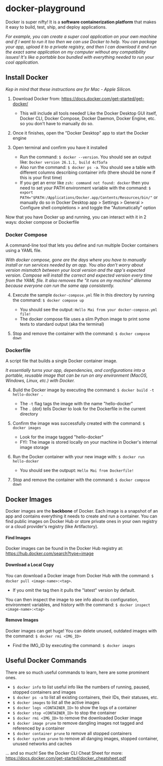 ﻿# docker-playground

Docker is super nifty! It is a **software containerization platform** that makes it easy to build, test, ship, and deploy applications.

_For example, you can create a super cool application on your own machine and if I want to run it too then we can use Docker to help. 
You can package your app, upload it to a private registry, and then I can download it and run the exact same application on my computer 
without any compatibility issues! It's like a portable box bundled with everything needed to run your cool application._

## Install Docker
*Kep in mind that these instructions are for Mac - Apple Silicon.*

1) Download Docker from: https://docs.docker.com/get-started/get-docker/
   * This will include all tools needed! Like the Docker Desktop GUI itself, Docker CLI, Docker Compose, Docker Daemon, Docker Engine, etc. so you don't have to manually do so.


3) Once it finishes, open the "Docker Desktop" app to start the Docker engine


4) Open terminal and confirm you have it installed
    * Run the command: `$ docker --version`. You should see an output like: `Docker version 26.1.1, build 4cf5afa`
    * Also run the command: `$ docker ps -a`. You should see a table with different columns describing container info (there should be none if this is your first time)
    * If you get an error like `zsh: command not found: docker` then you need to set your PATH environment variable with the command: `$ export PATH="$PATH:/Applications/Docker.app/Contents/Resources/bin/"` or manually do so in Docker Desktop app > Settings > General > Configure shell completions > and toggle the "Automatically" option

Now that you have Docker up and running, you can interact with it in 2 ways: docker compose or Dockerfile

### Docker Compose
A command-line tool that lets you define and run multiple Docker containers using a YAML file.

_With docker compose, gone are the days where you have to manually install or run services needed by an app. You also don't worry about version mismatch between your local version and the app's expected version. Compose will install the correct and expected version every time from the YAML file. It also removes the "it runs on my machine" dilemma because everyone can run the same app consistently._

4) Execute the sample `docker-compose.yml` file in this directory by running the command: `$ docker compose up`
    * You should see the output: `Hello Mai from your docker-compose.yml file!`
    * The docker compose file uses a slim Python image to print some texts to standard output (aka the terminal)


5) Stop and remove the container with the command: `$ docker compose down`

### Dockerfile
A script file that builds a single Docker container image. 

_It essentially turns your app, dependencies, and configurations into a portable, reusable image that can be run on any environment (MacOS, Windows, Linux, etc.) with Docker._

4) Build the Docker image by executing the command: `$ docker build -t hello-docker .`
    * The `-t` flag tags the image with the name "hello-docker"
    * The `.` (dot) tells Docker to look for the Dockerfile in the current directory


5) Confirm the image was successfully created with the command: `$ docker images`
    * Look for the image tagged "hello-docker"
    * FYI: The image is stored locally on your machine in Docker's internal image storage


6) Run the Docker container with your new image with: `$ docker run hello-docker`
    * You should see the outpupt: `Hello Mai from Dockerfile!`


7) Stop and remove the container with the command: `$ docker compose down`

## Docker Images
Docker images are the **backbone** of Docker. Each image is a snapshot of an app and contains everything it needs to create and run a container. You can find public images on Docker Hub or store private ones in your own registry or a cloud provider's registry (like Artifactory).

#### Find Images
Docker images can be found in the Docker Hub registry at: https://hub.docker.com/search?type=image

#### Download a Local Copy
You can download a Docker image from Docker Hub with the command: `$ docker pull <image-name>:<tag>`.
   * If you omit the tag then it pulls the "latest" version by default.

You can then inspect the image to see info about its configuration, environment variables, and history with the command: `$ docker inspect <image-name>:<tag>`

#### Remove Images
Docker images can get huge! You can delete unused, outdated images with the command: `$ docker rmi <IMG_ID>` 
   * Find the IMG_ID by executing the command: `$ docker images`

## Useful Docker Commands
There are so much useful commands to learn, here are some prominent ones.


* `$ docker info` to list useful info like the numbers of running, paused, stopped containers and images
* `$ docker ps -a` to list all existing containers, their IDs, their statuses, etc.
* `$ docker images` to list all the active images
* `$ docker logs <CONTAINER_ID>` to show the logs of a container
* `$ docker stop <CONTAINER_ID>` to stop the container
* `$ docker rmi <IMG_ID>` to remove the downloaded Docker image
* `$ docker image prune` to remove dangling images not tagged and referenced by a container 
* `$ docker container prune` to remove all stopped containers
* `$ docker system prune` to remove all danging images, stopped container, unused networks and caches

... and so much! See the Docker CLI Cheat Sheet for more: https://docs.docker.com/get-started/docker_cheatsheet.pdf
